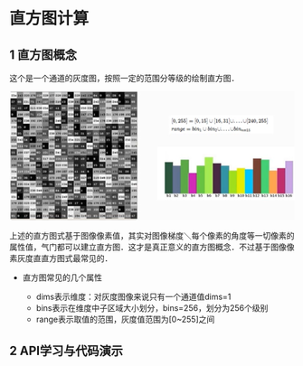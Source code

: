 # 直方图计算

## 1 直方图概念

这个是一个通道的灰度图，按照一定的范围分等级的绘制直方图．

![Ｈistogram](image/Histogram.png)

上述的直方图式基于图像像素值，其实对图像梯度＼每个像素的角度等一切像素的属性值，气门都可以建立直方图．这才是真正意义的直方图概念．不过基于图像像素灰度直直方图式最常见的．

- 直方图常见的几个属性

  - dims表示维度：对灰度图像来说只有一个通道值dims=1
  - bins表示在维度中子区域大小划分，bins=256，划分为256个级别
  - range表示取值的范围，灰度值范围为[0~255]之间

  

## 2 API学习与代码演示



